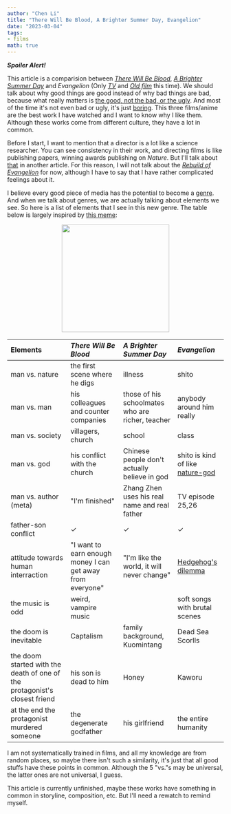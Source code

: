 ```yaml
---
author: "Chen Li"
title: "There Will Be Blood, A Brighter Summer Day, Evangelion"
date: "2023-03-04"
tags: 
- films
math: true
---
```


___Spoiler Alert!___

This article is a comparision between [_There Will Be Blood_](https://www.imdb.com/title/tt0469494/), [_A Brighter Summer Day_](https://www.imdb.com/title/tt0101985/) and _Evangelion_ (Only [_TV_](https://www.imdb.com/title/tt0112159/) and [_Old film_](https://www.imdb.com/title/tt0169858/) this time). We should talk about why good things are good instead of why bad things are bad, because what really matters is [the good, not the bad, or the ugly](https://www.imdb.com/title/tt0060196/). And most of the time it's not even bad or ugly, it's just [boring](https://en.wikipedia.org/wiki/List_of_Marvel_Cinematic_Universe_films). This three films/anime are the best work I have watched and I want to know why I like them. Although these works come from different culture, they have a lot in common.

Before I start, I want to mention that a director is a lot like a science researcher. You can see consistency in their work, and directing films is like publishing papers, winning awards publishing on _Nature_. But I'll talk about [that](https://en.wikipedia.org/wiki/Auteur) in another article. For this reason, I will not talk about the [_Rebuild of  Evangelion_](https://en.wikipedia.org/wiki/Rebuild_of_Evangelion) for now, although I have to say that I have rather complicated feelings about it.

I believe every good piece of media has the potential to become a [genre](https://en.wikipedia.org/wiki/Film_genre). And when we talk about genres, we are actually talking about elements we see. So here is a list of elements that I see in this new genre. The table below is largely inspired by [this meme](https://www.reddit.com/r/evangelionmemes/comments/84gbva/conflict_in_evangelion/):

<div align=center>
<img src="https://external-preview.redd.it/qpK4KKsfBT6-7SW862BdcT4COOuHw41XwPQsExtektA.jpg?auto=webp&v=enabled&s=fe30c0b4bf4ccc09460acc1d2e456530cb90ad9c" width="250" />
</div>

|Elements|_There Will Be Blood_|_A Brighter Summer Day_|_Evangelion_|
|:-|:-|:-|:-|
|man vs. nature|the first scene where he digs|illness|shito|
|man vs. man|his colleagues and counter companies|those of his schoolmates who are richer, teacher|anybody around him really|
|man vs. society|villagers, church|school|class|
|man vs. god|his conflict with the church|Chinese people don't actually believe in god|shito is kind of like [nature-god](https://en.wikipedia.org/wiki/List_of_Japanese_deities)|
|man vs. author (meta)|"I'm finished"|Zhang Zhen uses his real name and real father|TV episode 25,26|
|father-son conflict|$\checkmark$|$\checkmark$|$\checkmark$|
|attitude towards human interraction|"I want to earn enough money I can get away from everyone"|"I'm like the world, it will never change"|[Hedgehog's dilemma](https://en.wikipedia.org/wiki/Hedgehog%27s_dilemma)|
|the music is odd|weird, vampire music||soft songs with brutal scenes|
|the doom is inevitable|Captalism|family background, Kuomintang|Dead Sea Scorlls|
|the doom started with the death of one of the protagonist's closest friend|his son is dead to him|Honey|Kaworu|
|at the end the protagonist murdered someone|the degenerate godfather|his girlfriend|the entire humanity|

I am not systematically trained in films, and all my knowledge are from random places, so maybe there isn't such a similarity, it's just that all good stuffs have these points in common. Although the 5 "vs."s may be universal, the latter ones are not universal, I guess.

This article is currently unfinished, maybe these works have something in common in storyline, composition, etc. But I'll need a rewatch to remind myself. 